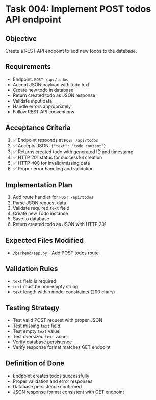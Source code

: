 # Task 004: Implement POST todos API endpoint

## Objective
Create a REST API endpoint to add new todos to the database.

## Requirements
- Endpoint: `POST /api/todos`
- Accept JSON payload with todo text
- Create new todo in database
- Return created todo as JSON response
- Validate input data
- Handle errors appropriately
- Follow REST API conventions

## Acceptance Criteria
1. ✅ Endpoint responds at `POST /api/todos`
2. ✅ Accepts JSON: `{"text": "todo content"}`
3. ✅ Returns created todo with generated ID and timestamp
4. ✅ HTTP 201 status for successful creation
5. ✅ HTTP 400 for invalid/missing data
6. ✅ Proper error handling and validation

## Implementation Plan
1. Add route handler for `POST /api/todos`
2. Parse JSON request data
3. Validate required `text` field
4. Create new Todo instance
5. Save to database
6. Return created todo as JSON with HTTP 201

## Expected Files Modified
- `/backend/app.py` - Add POST todos route

## Validation Rules
- `text` field is required
- `text` must be non-empty string
- `text` length within model constraints (200 chars)

## Testing Strategy
- Test valid POST request with proper JSON
- Test missing `text` field
- Test empty `text` value
- Test oversized `text` value
- Verify database persistence
- Verify response format matches GET endpoint

## Definition of Done
- Endpoint creates todos successfully
- Proper validation and error responses
- Database persistence confirmed
- JSON response format consistent with GET endpoint